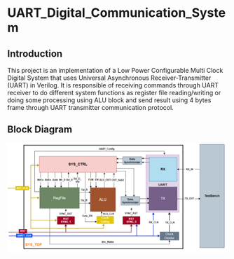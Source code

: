 #    UART_Digital_Communication_System

## Introduction
This project is an implementation of a Low Power Configurable Multi Clock Digital System that uses Universal Asynchronous Receiver-Transmitter (UART) in Verilog. 
It is responsible of receiving commands through UART receiver to do different system functions as register file reading/writing or doing some processing using ALU block and send result using 4 bytes frame through UART transmitter communication protocol.

## Block Diagram
![Block Diagram](image.png)
